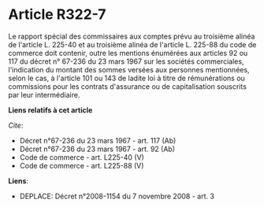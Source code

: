# Article R322-7

Le rapport spécial des commissaires aux comptes prévu au troisième alinéa de l'article L. 225-40 et au troisième alinéa de
l'article L. 225-88 du code de commerce doit contenir, outre les mentions énumérées aux articles 92 ou 117 du décret n°
67-236 du 23 mars 1967 sur les sociétés commerciales, l'indication du montant des sommes versées aux personnes mentionnées,
selon le cas, à l'article 101 ou 143 de ladite loi à titre de rémunérations ou commissions pour les contrats d'assurance ou
de capitalisation souscrits par leur intermédiaire.

**Liens relatifs à cet article**

_Cite_:

  - Décret n°67-236 du 23 mars 1967 - art. 117 (Ab)
  - Décret n°67-236 du 23 mars 1967 - art. 92 (Ab)
  - Code de commerce - art. L225-40 (V)
  - Code de commerce - art. L225-88 (V)

**Liens**:

  - DEPLACE: Décret n°2008-1154 du 7 novembre 2008 - art. 3
